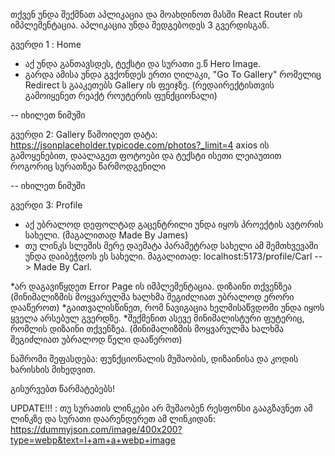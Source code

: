 თქვენ უნდა შექმნათ აპლიკაცია და მოახდინოთ მასში React Router ის იმპლემენტაცია. აპლიკაცია უნდა შედგებოდეს 3 გვერდისგან. 

გვერდი 1 : Home
- აქ უნდა განთავსდეს, ტექსტი და სურათი ე.წ Hero Image. 
- გარდა ამისა უნდა გვქონდეს ერთი ღილაკი, "Go To Gallery" რომელიც Redirect ს გააკეთებს Gallery ის ფეიჯზე. (რედაირექტისთვის გამოიყენეთ რეაქტ როუტერის ფუნქციონალი)

-- იხილეთ ნიმუში

გვერდი 2: Gallery
წამოიღეთ დატა: https://jsonplaceholder.typicode.com/photos?_limit=4 axios ის გამოყენებით, დაალაგეთ ფოტოები და ტექსტი ისეთი ლეიაუთით როგორიც სურათზეა წარმოდგენილი

-- იხილეთ ნიმუში

გვერდი 3: Profile
- აქ უბრალოდ  დეფოლტად გაცენტრილი უნდა იყოს პროექტის ავტორის სახელი. (მაგალითად Made By James)
- თუ ლინკს სლეშის მერე დაემატა პარამეტრად სახელი ამ შემთხვევაში უნდა დაიბეჭდოს ეს სახელი. მაგალითად: localhost:5173/profile/Carl --> Made By Carl.

*არ დაგავიწყდეთ Error Page ის იმპლემენტაცია. დიზაინი თქვენზეა (მინიმალიზმის მოყვარულმა ხალხმა შეგიძლიათ უბრალოდ ერორი დააწეროთ)
*გაითვალისწინეთ, რომ ნავიგაცია ხელმისაწვდომი უნდა იყოს ყველა არსებულ გვერდზე.
*შექმენით ასევე მინიმალისტური ფუტერიც, რომლის დიზაინი თქვენზეა. (მინიმალიზმის მოყვარულმა ხალხმა შეგიძლიათ უბრალოდ წელი დააწეროთ)


ნაშრომი შეფასდება: ფუნქციონალის მუშაობის, დიზაინისა და კოდის ხარისხის მიხედვით.

გისურვებთ წარმატებებს!

UPDATE!!! : თუ სურათის ლინკები არ მუშაობენ რესფონსი გააგზავნეთ ამ ლინკზე და სურათი დაარენდერეთ ამ ლინკიდან: https://dummyjson.com/image/400x200?type=webp&text=I+am+a+webp+image